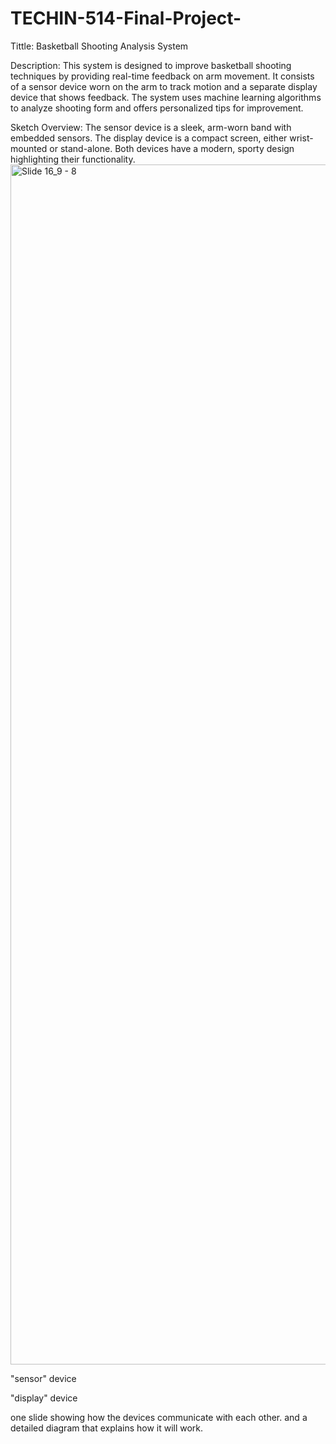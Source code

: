 # TECHIN-514-Final-Project-
Tittle: Basketball Shooting Analysis System

Description:
This system is designed to improve basketball shooting techniques by providing real-time feedback on arm movement. It consists of a sensor device worn on the arm to track motion and a separate display device that shows feedback. The system uses machine learning algorithms to analyze shooting form and offers personalized tips for improvement.

Sketch Overview:
The sensor device is a sleek, arm-worn band with embedded sensors.
The display device is a compact screen, either wrist-mounted or stand-alone.
Both devices have a modern, sporty design highlighting their functionality.
<img width="1920" alt="Slide 16_9 - 8" src="https://github.com/qianq826/TECHIN-514-Final-Project-/assets/148395429/325fceaa-f68e-4659-9993-687471854e9b">



"sensor" device




"display" device

one slide showing how the devices communicate with each other.
and a detailed diagram that explains how it will work.
